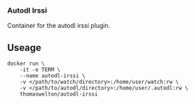 ### Autodl Irssi

Container for the autodl irssi plugin.

## Useage

```
docker run \
	-it -e TERM \
	--name autodl-irssi \
	-v </path/to/watch/directory>:/home/user/watch:rw \
	-v </path/to/autodl/directory>:/home/user/.autodl:rw \
	thomaswelton/autodl-irssi
```
